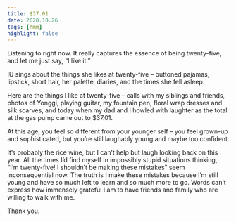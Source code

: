 ```yaml
---
title: $37.01
date: 2020.10.26
tags: [hmm]
highlight: false
---
```


<script>
    import NewTabLink from "$lib/components/NewTabLink.svelte";
</script>

Listening to <NewTabLink link="https://youtube.com/embed/d9IxdwEFk1c" text="Palette" /> right now. It really captures the essence of being twenty-five, and let me just say, “I like it.”

IU sings about the things she likes at twenty-five – buttoned pajamas, lipstick, short hair, her palette, diaries, and the times she fell asleep.

Here are the things I like at twenty-five – calls with my siblings and friends, photos of Yonggi, playing guitar, my fountain pen, floral wrap dresses and silk scarves, and today when my dad and I howled with laughter as the total at the gas pump came out to $37.01.

At this age, you feel so different from your younger self – you feel grown-up and sophisticated, but you’re still laughably young and maybe too confident.

It’s probably the rice wine, but I can’t help but laugh looking back on this year. All the times I’d find myself in impossibly stupid situations thinking, “I’m twenty-five! I shouldn’t be making these mistakes” seem inconsequential now. The truth is I make these mistakes because I’m still young and have so much left to learn and so much more to go. Words can’t express how immensely grateful I am to have friends and family who are willing to walk with me.

Thank you.